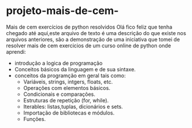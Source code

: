 # projeto-mais-de-cem-
Mais de cem exercícios de python resolvidos
Olá fico feliz que tenha chegado até aqui,este arquivo de texto é uma descrição 
do que existe nos arquivos anteriores, são a demonstração de uma iniciativa que tomei
de resolver mais de cem exercicios de um curso online de python onde aprendi:
- introdução a logica de programação
- Conceitos básicos da linguagem e de sua sintaxe.
- conceitos da programção em geral tais como:
	- Variáveis, strings, intgers, floats, etc.
	- Operações com elementos básicos.
	- Condicionais e comparações.
	- Estruturas de repetição (for, while).
	- Iterables:
		listas,tuplas, dicionários e sets.
	- Importação de bibliotecas e módulos.
	- Funções.

